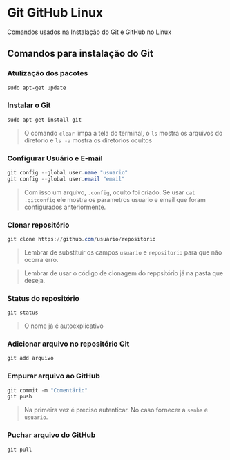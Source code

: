 # Git GitHub Linux
Comandos usados na Instalação do Git e GitHub no Linux

## Comandos para instalação do Git

### Atulização dos pacotes
```powershell
sudo apt-get update
```
### Instalar o Git
```powershell
sudo apt-get install git
```
> O comando `clear` limpa a tela do terminal, o `ls` mostra os arquivos do diretorio e `ls -a` mostra os diretorios ocultos

### Configurar Usuário e E-mail
```powershell
git config --global user.name "usuario"
git config --global user.email "email"
```
> Com isso um arquivo, `.config`, oculto foi criado. Se usar `cat .gitconfig` ele mostra os parametros usuario e email que foram configurados anteriormente.

### Clonar repositório
```powershell
git clone https://github.com/usuario/repositorio
```
> Lembrar de substituir os campos `usuario` e `repositorio` para que não ocorra erro.

> Lembrar de usar o código de clonagem do reppsitório já na pasta que deseja.

### Status do repositório
```powershell
git status
```
> O nome já é autoexplicativo

### Adicionar arquivo no repositório Git
```powershell
git add arquivo
```

### Empurar arquivo ao GitHub
```powershell
git commit -m "Comentário"
git push
```
> Na primeira vez é preciso autenticar. No caso fornecer a `senha` e `usuario`.

### Puchar arquivo do GitHub
```
git pull
```

